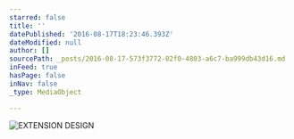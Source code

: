 ```yaml
---
starred: false
title: ''
datePublished: '2016-08-17T18:23:46.393Z'
dateModified: null
author: []
sourcePath: _posts/2016-08-17-573f3772-02f0-4803-a6c7-ba999db43d16.md
inFeed: true
hasPage: false
inNav: false
_type: MediaObject

---
```

![EXTENSION DESIGN](https://the-grid-user-content.s3-us-west-2.amazonaws.com/52567e46-5f74-4bfa-b8c8-4bc41c075c28.jpg)